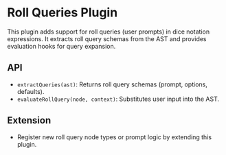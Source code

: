 # Roll Queries Plugin

This plugin adds support for roll queries (user prompts) in dice notation expressions. It extracts roll query schemas from the AST and provides evaluation hooks for query expansion.

## API

- `extractQueries(ast)`: Returns roll query schemas (prompt, options, defaults).
- `evaluateRollQuery(node, context)`: Substitutes user input into the AST.

## Extension

- Register new roll query node types or prompt logic by extending this plugin.
